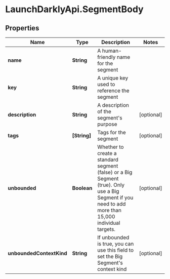 # LaunchDarklyApi.SegmentBody

## Properties

Name | Type | Description | Notes
------------ | ------------- | ------------- | -------------
**name** | **String** | A human-friendly name for the segment | 
**key** | **String** | A unique key used to reference the segment | 
**description** | **String** | A description of the segment&#39;s purpose | [optional] 
**tags** | **[String]** | Tags for the segment | [optional] 
**unbounded** | **Boolean** | Whether to create a standard segment (false) or a Big Segment (true). Only use a Big Segment if you need to add more than 15,000 individual targets. | [optional] 
**unboundedContextKind** | **String** | If unbounded is true, you can use this field to set the Big Segment&#39;s context kind | [optional] 


